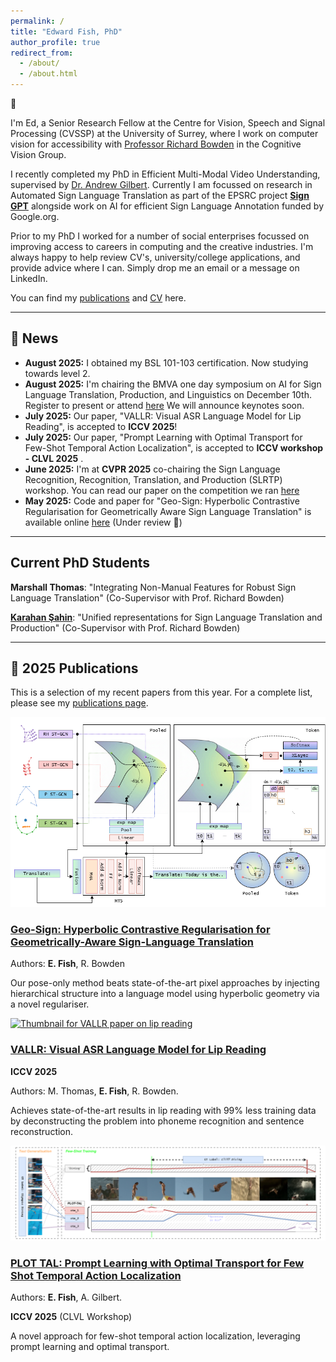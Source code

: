 ```yaml
---
permalink: /
title: "Edward Fish, PhD"
author_profile: true
redirect_from: 
  - /about/
  - /about.html
---
```


👋

I'm Ed, a Senior Research Fellow at the Centre for Vision, Speech and Signal Processing (CVSSP) at the University of Surrey, where I work on computer vision for accessibility with [Professor Richard Bowden](https://www.surrey.ac.uk/people/richard-bowden) in the Cognitive Vision Group.

I recently completed my PhD in Efficient Multi-Modal Video Understanding, supervised by [Dr. Andrew Gilbert](https://www.surrey.ac.uk/people/andrew-gilbert). Currently I am focussed on research in Automated Sign Language Translation as part of the EPSRC project [**Sign GPT**](https://www.bbc.co.uk/news/articles/c4g9rd4g8w2o) alongside work on AI for efficient Sign Language Annotation funded by Google.org.

Prior to my PhD I worked for a number of social enterprises focussed on improving access to careers in computing and the creative industries. I'm always happy to help review CV's, university/college applications, and provide advice where I can. Simply drop me an email or a message on LinkedIn. 

You can find my [publications](/publications/) and [CV](/cv/) here.

---

## 📢 News

* **August 2025:** I obtained my BSL 101-103 certification. Now studying towards level 2.
* **August 2025:** I'm chairing the BMVA one day symposium on AI for Sign Language Translation, Production, and Linguistics on December 10th. Register to present or attend [here](https://www.bmva.org/meetings/25-12-10-Sign.html) We will announce keynotes soon. 
* **July 2025:** Our paper, "VALLR: Visual ASR Language Model for Lip Reading", is accepted to **ICCV 2025**!
* **July 2025:** Our paper, "Prompt Learning with Optimal Transport for Few-Shot Temporal Action Localization", is accepted to **ICCV workshop - CLVL 2025** .
* **June 2025:** I'm at **CVPR 2025** co-chairing the Sign Language Recognition, Recognition, Translation, and Production (SLRTP) workshop. You can read our paper on the competition we ran [here](https://arxiv.org/abs/2508.06951)
* **May 2025:** Code and paper for "Geo-Sign: Hyperbolic Contrastive Regularisation for Geometrically Aware Sign Language Translation" is available online [here](https://github.com/ed-fish/geo-sign) (Under review 🤞)

---

## Current PhD Students

**Marshall Thomas**: "Integrating Non-Manual Features for Robust Sign Language Translation" (Co-Supervisor with Prof. Richard Bowden)

**[Karahan Şahin](https://github.com/karahan-sahin)**: "Unified representations for Sign Language Translation and Production" (Co-Supervisor with Prof. Richard Bowden)

---


## 📝 2025 Publications

This is a selection of my recent papers from this year. For a complete list, please see my [publications page](/publications/).

<div class="list__item">
  <article class="archive__item" itemscope itemtype="https://schema.org/CreativeWork">
    <div class="archive__item-thumb">
      <a href="/publications/2025-geo-sign"><img src="/images/geosign.png" alt="Thumbnail for Geo-Sign paper"></a>
    </div>
    <div class="archive__item-content">
      <h3 class="archive__item-title" itemprop="headline">
        <a href="/publications/2025-geo-sign">Geo-Sign: Hyperbolic Contrastive Regularisation for Geometrically-Aware Sign-Language Translation</a>
      </h3>
      <p class="archive__item-meta">Authors: <strong>E. Fish</strong>, R. Bowden</p>
      <p class="archive__item-excerpt" itemprop="description">Our pose-only method beats state-of-the-art pixel approaches by injecting hierarchical structure into a language model using hyperbolic geometry via a novel regulariser. </p>
    </div>
  </article>
</div>

<div class="list__item">
  <article class="archive__item" itemscope itemtype="https://schema.org/CreativeWork">
    <div class="archive__item-thumb">
      <a href="/publications/2025-vallr"><img src="/images/vallr.png" alt="Thumbnail for VALLR paper on lip reading"></a>
    </div>
    <div class="archive__item-content">
      <h3 class="archive__item-title" itemprop="headline">
        <a href="/publications/2025-vallr">VALLR: Visual ASR Language Model for Lip Reading</a>
      </h3>
      <p class="archive__item-meta"><strong>ICCV 2025</strong></p>
      <p class="archive__item-meta">Authors: M. Thomas, <strong>E. Fish</strong>, R. Bowden.</p>
      <p class="archive__item-excerpt" itemprop="description">Achieves state-of-the-art results in lip reading with 99% less training data by deconstructing the problem into phoneme recognition and sentence reconstruction.</p>
    </div>
  </article>
</div>

<div class="list__item">
  <article class="archive__item" itemscope itemtype="https://schema.org/CreativeWork">
    <div class="archive__item-thumb">
      <a href="/publications/2025-plot-tal"><img src="/images/plot-tal.png" alt="Thumbnail for PLOT TAL paper"></a>
    </div>
    <div class="archive__item-content">
      <h3 class="archive__item-title" itemprop="headline">
        <a href="/publications/2025-plot-tal">PLOT TAL: Prompt Learning with Optimal Transport for Few Shot Temporal Action Localization</a>
      </h3>
      <p class="archive__item-meta">Authors: <strong>E. Fish</strong>, A. Gilbert.</p>
        <p class="archive__item-meta"><strong>ICCV 2025</strong> (CLVL Workshop) </p>
        <p class="archive__item-excerpt" itemprop="description">A novel approach for few-shot temporal action localization, leveraging prompt learning and optimal transport.</p>
    </div>
  </article>
</div>
